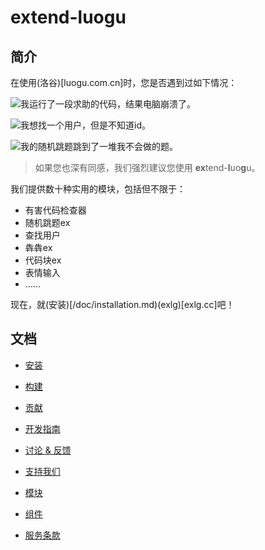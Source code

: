 # extend-luogu
## 简介
在使用(洛谷)[luogu.com.cn]时，您是否遇到过如下情况：

![我运行了一段求助的代码，结果电脑崩溃了。](https://cdn.luogu.com.cn/upload/image_hosting/3awa0xmu.png)

![我想找一个用户，但是不知道id。](https://cdn.luogu.com.cn/upload/image_hosting/jpqbn6cs.png)

![我的随机跳题跳到了一堆我不会做的题。](https://cdn.luogu.com.cn/upload/image_hosting/si9cooyt.png)

> 如果您也深有同感，我们强烈建议您使用 **ex**tend-**l**uo**g**u。

我们提供数十种实用的模块，包括但不限于：

- 有害代码检查器
- 随机跳题ex
- 查找用户
- 犇犇ex
- 代码块ex
- 表情输入
- ……

现在，就(安装)[/doc/installation.md)(exlg)[exlg.cc]吧！

## 文档

- [安装](/doc/installation.md)

- [构建](/doc/build.md)

- [贡献](/CONTRIBUTING.md)

- [开发指南](/doc/dev-methods.md)

- [讨论 & 反馈](/doc/discuss.md)

- [支持我们](/doc/support.md)

- [模块](/doc/module/module.md)

- [组件](/doc/component/component.md)

- [服务条款](/POLICY.md)
